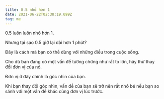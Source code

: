 ```yaml
---
title: 0.5 nhỏ hơn 1
date: 2021-06-22T02:38:19.099Z
tag: me
---
```

0.5 luôn luôn nhỏ hơn 1.

Nhưng tại sao 0.5 giờ lại dài hơn 1 phút?

Đây là cách mà bạn có thể dùng với những điều trong cuộc sống.

Cho dù bạn đang có một vấn đề tưởng chừng như rất to lớn, hãy thử thay đổi đơn vị của nó. 

Đơn vị ở đây chính là góc nhìn của bạn.

Khi bạn thay đổi góc nhìn, vấn đề của bạn sẽ trở nên rất nhỏ bé nếu bạn so sánh với một vấn đề khác cùng đơn vị lúc trước.